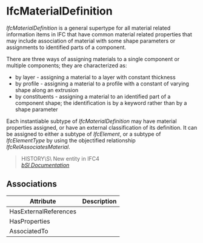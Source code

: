 IfcMaterialDefinition
=====================
_IfcMaterialDefinition_ is a general supertype for all material related
information items in IFC that have common material related properties that may
include association of material with some shape parameters or assignments to
identified parts of a component.  
  
There are three ways of assigning materials to a single component or multiple
components; they are characterized as:  
  
* by layer - assigning a material to a layer with constant thickness  
* by profile - assigning a material to a profile with a constant of varying shape along an extrusion  
* by constituents - assigning a material to an identified part of a component shape; the identification is by a keyword rather than by a shape parameter  
  
Each instantiable subtype of _IfcMaterialDefinition_ may have material
properties assigned, or have an external classification of its definition. It
can be assigned to either a subtype of _IfcElement_, or a subtype of
_IfcElementType_ by using the objectified relationship
_IfcRelAssociatesMaterial_.  
  
> HISTORY\S\ New entity in IFC4  
[ _bSI
Documentation_](https://standards.buildingsmart.org/IFC/DEV/IFC4_2/FINAL/HTML/schema/ifcmaterialresource/lexical/ifcmaterialdefinition.htm)


Associations
------------
| Attribute             | Description   |
|-----------------------|---------------|
| HasExternalReferences |               |
| HasProperties         |               |
| AssociatedTo          |               |

